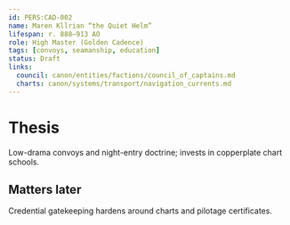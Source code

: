 ```yaml
---
id: PERS:CAD-002
name: Maren Kllrian “the Quiet Helm”
lifespan: r. 888–913 AO
role: High Master (Golden Cadence)
tags: [convoys, seamanship, education]
status: Draft
links:
  council: canon/entities/factions/council_of_captains.md
  charts: canon/systems/transport/navigation_currents.md
---
```


# Thesis
Low-drama convoys and night-entry doctrine; invests in copperplate chart schools.

## Matters later
Credential gatekeeping hardens around charts and pilotage certificates.
